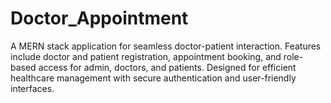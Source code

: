 # Doctor_Appointment
A MERN stack application for seamless doctor-patient interaction. Features include doctor and patient registration, appointment booking, and role-based access for admin, doctors, and patients. Designed for efficient healthcare management with secure authentication and user-friendly interfaces.
